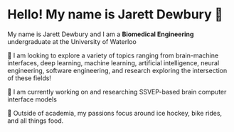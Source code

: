 # Hello! My name is Jarett Dewbury 👋



My name is Jarett Dewbury and I am a **Biomedical Engineering** undergraduate at the University of Waterloo


📖 I am looking to explore a variety of topics ranging from brain-machine interfaces, deep learning, machine learning, 
    artificial intelligence, neural engineering, software engineering, and research exploring the intersection of these fields! 

🧠 I am currently working on and researching SSVEP-based brain computer interface models 

🏒 Outside of academia, my passions focus around ice hockey, bike rides, and all things food.

